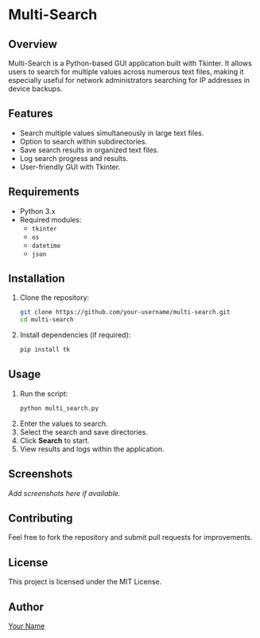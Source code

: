 # Multi-Search

## Overview
Multi-Search is a Python-based GUI application built with Tkinter. It allows users to search for multiple values across numerous text files, making it especially useful for network administrators searching for IP addresses in device backups.

## Features
- Search multiple values simultaneously in large text files.
- Option to search within subdirectories.
- Save search results in organized text files.
- Log search progress and results.
- User-friendly GUI with Tkinter.

## Requirements
- Python 3.x
- Required modules:
  - `tkinter`
  - `os`
  - `datetime`
  - `json`

## Installation
1. Clone the repository:
   ```sh
   git clone https://github.com/your-username/multi-search.git
   cd multi-search
   ```
2. Install dependencies (if required):
   ```sh
   pip install tk
   ```

## Usage
1. Run the script:
   ```sh
   python multi_search.py
   ```
2. Enter the values to search.
3. Select the search and save directories.
4. Click **Search** to start.
5. View results and logs within the application.

## Screenshots
_Add screenshots here if available._

## Contributing
Feel free to fork the repository and submit pull requests for improvements.

## License
This project is licensed under the MIT License.

## Author
[Your Name](https://github.com/your-username)

